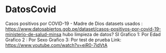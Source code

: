 # DatosCovid
Casos positivos por COVID-19 - Madre de Dios
datasets usados : https://www.datosabiertos.gob.pe/dataset/casos-positivos-por-covid-19-ministerio-de-salud-minsa
hubo limpieza de datos? SI
Grafico 1: Por Edad
Grafico 2 : Por Sexo
Grafico 3: Por  test de prueba
Link: https://www.youtube.com/watch?v=eiR0-7idVtA


